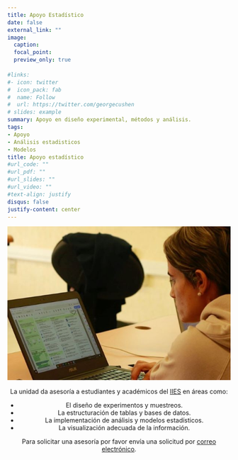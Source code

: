 ```yaml
---
title: Apoyo Estadístico
date: false
external_link: ""
image:
  caption: 
  focal_point: 
  preview_only: true

#links:
#- icon: twitter
#  icon_pack: fab
#  name: Follow
#  url: https://twitter.com/georgecushen
# slides: example
summary: Apoyo en diseño experimental, métodos y análisis.
tags:
- Apoyo
- Análisis estadisticos
- Modelos
title: Apoyo estadístico
#url_code: ""
#url_pdf: ""
#url_slides: ""
#url_video: ""
#text-align: justify
disqus: false
justify-content: center
---
```

<center>

![](apoyo2.jpg)

La unidad da asesoría a estudiantes y académicos del [IIES](https://www.iies.unam.mx/) en áreas como:
+ El diseño de experimentos y muestreos.
+ La estructuración de tablas y bases de datos.
+ La implementación de análisis y modelos estadísticos.
+ La visualización adecuada de la información.


Para solicitar una asesoría por favor envía una solicitud por [correo electrónico](/#contact).

</center>

